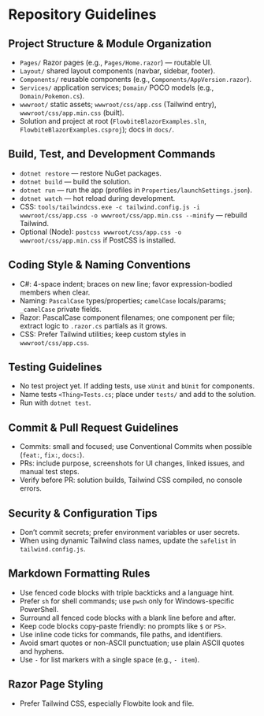 ﻿# Repository Guidelines

## Project Structure & Module Organization
- `Pages/` Razor pages (e.g., `Pages/Home.razor`) — routable UI.
- `Layout/` shared layout components (navbar, sidebar, footer).
- `Components/` reusable components (e.g., `Components/AppVersion.razor`).
- `Services/` application services; `Domain/` POCO models (e.g., `Domain/Pokemon.cs`).
- `wwwroot/` static assets; `wwwroot/css/app.css` (Tailwind entry), `wwwroot/css/app.min.css` (built).
- Solution and project at root (`FlowbiteBlazorExamples.sln`, `FlowbiteBlazorExamples.csproj`); docs in `docs/`.

## Build, Test, and Development Commands
- `dotnet restore` — restore NuGet packages.
- `dotnet build` — build the solution.
- `dotnet run` — run the app (profiles in `Properties/launchSettings.json`).
- `dotnet watch` — hot reload during development.
- CSS: `tools/tailwindcss.exe -c tailwind.config.js -i wwwroot/css/app.css -o wwwroot/css/app.min.css --minify` — rebuild Tailwind.
- Optional (Node): `postcss wwwroot/css/app.css -o wwwroot/css/app.min.css` if PostCSS is installed.

## Coding Style & Naming Conventions
- C#: 4-space indent; braces on new line; favor expression-bodied members when clear.
- Naming: `PascalCase` types/properties; `camelCase` locals/params; `_camelCase` private fields.
- Razor: PascalCase component filenames; one component per file; extract logic to `.razor.cs` partials as it grows.
- CSS: Prefer Tailwind utilities; keep custom styles in `wwwroot/css/app.css`.

## Testing Guidelines
- No test project yet. If adding tests, use `xUnit` and `bUnit` for components.
- Name tests `<Thing>Tests.cs`; place under `tests/` and add to the solution.
- Run with `dotnet test`.

## Commit & Pull Request Guidelines
- Commits: small and focused; use Conventional Commits when possible (`feat:`, `fix:`, `docs:`).
- PRs: include purpose, screenshots for UI changes, linked issues, and manual test steps.
- Verify before PR: solution builds, Tailwind CSS compiled, no console errors.

## Security & Configuration Tips
- Don’t commit secrets; prefer environment variables or user secrets.
- When using dynamic Tailwind class names, update the `safelist` in `tailwind.config.js`.

## Markdown Formatting Rules
- Use fenced code blocks with triple backticks and a language hint.
- Prefer `sh` for shell commands; use `pwsh` only for Windows-specific PowerShell.
- Surround all fenced code blocks with a blank line before and after.
- Keep code blocks copy-paste friendly: no prompts like `$` or `PS>`.
- Use inline code ticks for commands, file paths, and identifiers.
- Avoid smart quotes or non-ASCII punctuation; use plain ASCII quotes and hyphens.
- Use `-` for list markers with a single space (e.g., `- item`).

## Razor Page Styling
- Prefer Tailwind CSS, especially Flowbite look and file.
